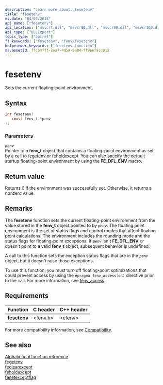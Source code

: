 ```yaml
---
description: "Learn more about: fesetenv"
title: "fesetenv"
ms.date: "04/05/2018"
api_name: ["fesetenv"]
api_location: ["msvcrt.dll", "msvcr80.dll", "msvcr90.dll", "msvcr100.dll", "msvcr100_clr0400.dll", "msvcr110.dll", "msvcr110_clr0400.dll", "msvcr120.dll", "msvcr120_clr0400.dll", "ucrtbase.dll", "api-ms-win-crt-runtime-l1-1-0.dll"]
api_type: ["DLLExport"]
topic_type: ["apiref"]
f1_keywords: ["fesetenv", "fenv/fesetenv"]
helpviewer_keywords: ["fesetenv function"]
ms.assetid: ffc64fff-8ea7-4d59-9e04-ff96ef8cd012
---
```

# fesetenv

Sets the current floating-point environment.

## Syntax

```C
int fesetenv(
   const fenv_t *penv
);
```

### Parameters

*`penv`*<br/>
Pointer to a **fenv_t** object that contains a floating-point environment as set by a call to [fegetenv](fegetenv1.md) or [feholdexcept](feholdexcept2.md). You can also specify the default startup floating-point environment by using the **FE_DFL_ENV** macro.

## Return value

Returns 0 if the environment was successfully set. Otherwise, it returns a nonzero value.

## Remarks

The **fesetenv** function sets the current floating-point environment from the value stored in the **fenv_t** object pointed to by *`penv`*. The floating point environment is the set of status flags and control modes that affect floating-point calculations. The environment includes the rounding mode and the status flags for floating-point exceptions.  If *`penv`* isn't **FE_DFL_ENV** or doesn't point to a valid **fenv_t** object, subsequent behavior is undefined.

A call to this function sets the exception status flags that are in the *`penv`* object, but it doesn't raise those exceptions.

To use this function, you must turn off floating-point optimizations that could prevent access by using the `#pragma fenv_access(on)` directive prior to the call. For more information, see [fenv_access](../../preprocessor/fenv-access.md).

## Requirements

|Function|C header|C++ header|
|--------------|--------------|------------------|
|**fesetenv**|\<fenv.h>|\<cfenv>|

For more compatibility information, see [Compatibility](../compatibility.md).

## See also

[Alphabetical function reference](crt-alphabetical-function-reference.md)\
[fegetenv](fegetenv1.md)\
[feclearexcept](feclearexcept1.md)\
[feholdexcept](feholdexcept2.md)\
[fesetexceptflag](fesetexceptflag2.md)
